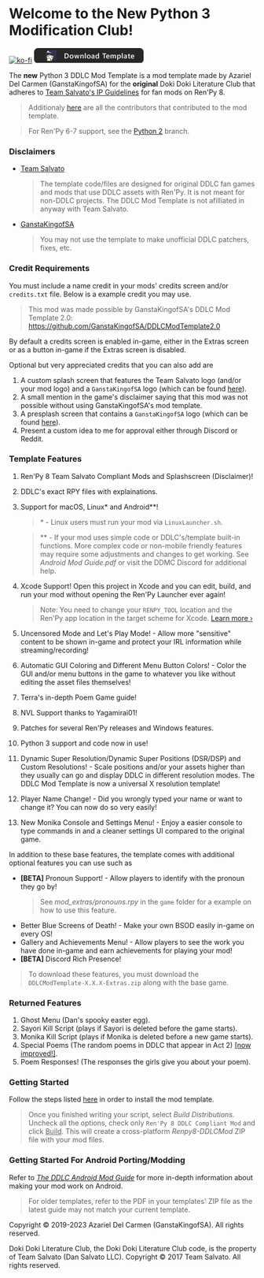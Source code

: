 # Welcome to the **New** Python 3 Modification Club!

[![ko-fi](https://www.ko-fi.com/img/githubbutton_sm.svg)](https://ko-fi.com/K3K22K8SU)
[![download](.github/IMAGES/download.png)](https://github.com/GanstaKingofSA/DDLCModTemplate2.0/releases/latest)

The **new** Python 3 DDLC Mod Template is a mod template made by Azariel Del Carmen (GanstaKingofSA) for the **original** Doki Doki Literature Club that adheres to [Team Salvato's IP Guidelines](http://teamsalvato.com/ip-guidelines/) for fan mods on Ren'Py 8.

> Additionaly [here](./CREDITS.md) are all the contributors that contributed to the mod template.

> For Ren'Py 6-7 support, see the [Python 2](https://github.com/GanstaKingofSA/DDLCModTemplate2.0/tree/python-2) branch.

### Disclaimers
   - <u>Team Salvato</u>
      > The template code/files are designed for original DDLC fan games and mods that use DDLC assets with Ren'Py. It is not meant for non-DDLC projects. The DDLC Mod Template is not afilliated in anyway with Team Salvato.
   - <u>GanstaKingofSA</u>
      > You may not use the template to make unofficial DDLC patchers, fixes, etc.

### **Credit Requirements**
You must include a name credit in your mods' credits screen and/or `credits.txt` file. Below is a example credit you may use.
   > This mod was made possible by GanstaKingofSA's DDLC Mod Template 2.0: https://github.com/GanstaKingofSA/DDLCModTemplate2.0

By default a credits screen is enabled in-game, either in the Extras screen or as a button in-game if the Extras screen is disabled.

Optional but very appreciated credits that you can also add are
   1. A custom splash screen that features the Team Salvato logo (and/or your mod logo) and a `GanstaKingofSA` logo (which can be found [here](.github/IMAGES/Logos/)).
   2. A small mention in the game's disclaimer saying that this mod was not possible without using GanstaKingofSA's mod template.
   3. A presplash screen that contains a `GanstaKingofSA` logo (which can be found [here](.github/IMAGES/Logos)).
   4. Present a custom idea to me for approval either through Discord or Reddit.

### Template Features
1. Ren'Py 8 Team Salvato Compliant Mods and Splashscreen (Disclaimer)!
2. DDLC's exact RPY files with explainations.
3. Support for macOS, Linux* and Android**!
   > \* - Linux users must run your mod via `LinuxLauncher.sh`.

   > \*\* - If your mod uses simple code or DDLC's/template built-in functions. More complex code or non-mobile friendly features may require some adjustments and changes to get working. See *Android Mod Guide.pdf* or visit the DDMC Discord for additional help.
4. Xcode Support! Open this project in Xcode and you can edit, build, and run your mod without opening the Ren'Py Launcher ever again! 
    > Note: You need to change your `RENPY_TOOL` location and the Ren'Py app location in the target scheme for Xcode. [Learn more &rsaquo;](XCODE.md)
5. Uncensored Mode and Let's Play Mode! - Allow more "sensitive" content to be shown in-game and protect your IRL information while streaming/recording!
6. Automatic GUI Coloring and Different Menu Button Colors! - Color the GUI and/or menu buttons in the game to whatever you like without editing the asset files themselves! 
7. Terra's in-depth Poem Game guide!
8. NVL Support thanks to Yagamirai01!
9. Patches for several Ren'Py releases and Windows features.
10. Python 3 support and code now in use!
11. Dynamic Super Resolution/Dynamic Super Positions (DSR/DSP) and Custom Resolutions! - Scale positions and/or your assets higher than they usually can go and display DDLC in different resolution modes. The DDLC Mod Template is now a universal X resolution template!
12. Player Name Change! - Did you wrongly typed your name or want to change it? You can now do so very easily!
13. New Monika Console and Settings Menu! - Enjoy a easier console to type commands in and a cleaner settings UI compared to the original game.

In addition to these base features, the template comes with additional optional features you can use such as
- **[BETA]** Pronoun Support! - Allow players to identify with the pronoun they go by!
    > See *mod_extras/pronouns.rpy* in the `game` folder for a example on how to use this feature.
- Better Blue Screens of Death! - Make your own BSOD easily in-game on every OS! 
- Gallery and Achievements Menu! - Allow players to see the work you have done in-game and earn achievements for playing your mod!
- **[BETA]** Discord Rich Presence!

> To download these features, you must download the `DDLCModTemplate-X.X.X-Extras.zip` along with the base game.

### Returned Features
1. Ghost Menu (Dan's spooky easter egg).
2. Sayori Kill Script (plays if Sayori is deleted before the game starts).
3. Monika Kill Script (plays if Monika is deleted before a new game starts).
4. Special Poems (The random poems in DDLC that appear in Act 2) <u>[now improved!]</u>.
5. Poem Responses! (The responses the girls give you about your poem).

### Getting Started
Follow the steps listed [here](https://ganstakingofsa.github.io/information/guides/Installing-the-Mod-Template-Recent.html) in order to install the mod template.
> Once you finished writing your script, select *Build Distributions*. Uncheck all the options, check only `Ren'Py 8 DDLC Compliant Mod` and click <u>Build</u>. This will create a cross-platform *Renpy8-DDLCMod* ZIP file with your mod files.

### Getting Started For Android Porting/Modding
Refer to [*The DDLC Android Mod Guide*](./Documentation/Android%20Mod%20Guide.pdf) for more in-depth information about making your mod work on Android.
> For older templates, refer to the PDF in your templates' ZIP file as the latest guide may not match your current template.

Copyright © 2019-2023 Azariel Del Carmen (GanstaKingofSA). All rights reserved.

Doki Doki Literature Club, the Doki Doki Literature Club code, is the property of Team Salvato (Dan Salvato LLC). Copyright © 2017 Team Salvato. All rights reserved.
